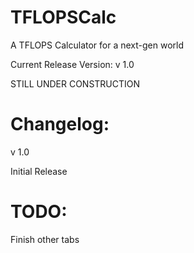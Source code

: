 # TFLOPSCalc
A TFLOPS Calculator for a next-gen world

Current Release Version:  v 1.0

STILL UNDER CONSTRUCTION


# Changelog:

v 1.0

Initial Release


# TODO:

Finish other tabs
